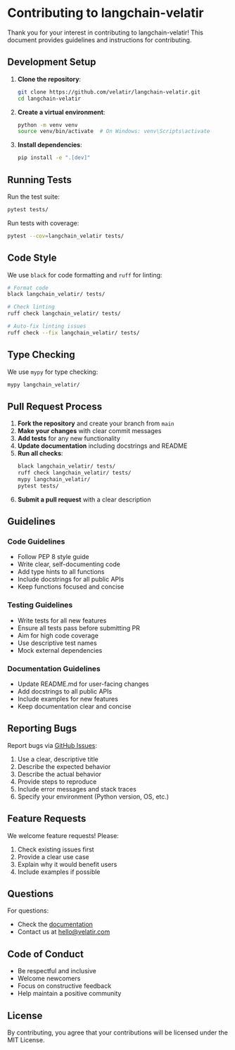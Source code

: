 # Contributing to langchain-velatir

Thank you for your interest in contributing to langchain-velatir! This document provides guidelines and instructions for contributing.

## Development Setup

1. **Clone the repository**:
   ```bash
   git clone https://github.com/velatir/langchain-velatir.git
   cd langchain-velatir
   ```

2. **Create a virtual environment**:
   ```bash
   python -m venv venv
   source venv/bin/activate  # On Windows: venv\Scripts\activate
   ```

3. **Install dependencies**:
   ```bash
   pip install -e ".[dev]"
   ```

## Running Tests

Run the test suite:

```bash
pytest tests/
```

Run tests with coverage:

```bash
pytest --cov=langchain_velatir tests/
```

## Code Style

We use `black` for code formatting and `ruff` for linting:

```bash
# Format code
black langchain_velatir/ tests/

# Check linting
ruff check langchain_velatir/ tests/

# Auto-fix linting issues
ruff check --fix langchain_velatir/ tests/
```

## Type Checking

We use `mypy` for type checking:

```bash
mypy langchain_velatir/
```

## Pull Request Process

1. **Fork the repository** and create your branch from `main`
2. **Make your changes** with clear commit messages
3. **Add tests** for any new functionality
4. **Update documentation** including docstrings and README
5. **Run all checks**:
   ```bash
   black langchain_velatir/ tests/
   ruff check langchain_velatir/ tests/
   mypy langchain_velatir/
   pytest tests/
   ```
6. **Submit a pull request** with a clear description

## Guidelines

### Code Guidelines

- Follow PEP 8 style guide
- Write clear, self-documenting code
- Add type hints to all functions
- Include docstrings for all public APIs
- Keep functions focused and concise

### Testing Guidelines

- Write tests for all new features
- Ensure all tests pass before submitting PR
- Aim for high code coverage
- Use descriptive test names
- Mock external dependencies

### Documentation Guidelines

- Update README.md for user-facing changes
- Add docstrings to all public APIs
- Include examples for new features
- Keep documentation clear and concise

## Reporting Bugs

Report bugs via [GitHub Issues](https://github.com/velatir/langchain-velatir/issues):

1. Use a clear, descriptive title
2. Describe the expected behavior
3. Describe the actual behavior
4. Provide steps to reproduce
5. Include error messages and stack traces
6. Specify your environment (Python version, OS, etc.)

## Feature Requests

We welcome feature requests! Please:

1. Check existing issues first
2. Provide a clear use case
3. Explain why it would benefit users
4. Include examples if possible

## Questions

For questions:
- Check the [documentation](https://www.velatir.com/docs)
- Contact us at hello@velatir.com

## Code of Conduct

- Be respectful and inclusive
- Welcome newcomers
- Focus on constructive feedback
- Help maintain a positive community

## License

By contributing, you agree that your contributions will be licensed under the MIT License.
